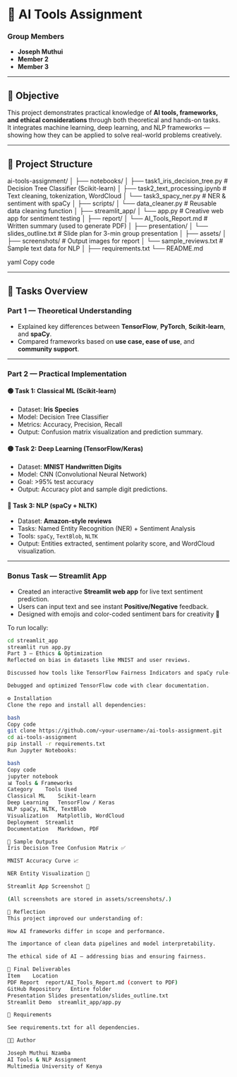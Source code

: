 # 🧠 AI Tools Assignment

### Group Members
- **Joseph Muthui**
- **Member 2**
- **Member 3**

---

## 🎯 Objective
This project demonstrates practical knowledge of **AI tools, frameworks, and ethical considerations** through both theoretical and hands-on tasks.  
It integrates machine learning, deep learning, and NLP frameworks — showing how they can be applied to solve real-world problems creatively.

---

## 📁 Project Structure

ai-tools-assignment/
│
├── notebooks/
│ ├── task1_iris_decision_tree.py # Decision Tree Classifier (Scikit-learn)
│ ├── task2_text_processing.ipynb # Text cleaning, tokenization, WordCloud
│ └── task3_spacy_ner.py # NER & sentiment with spaCy
│
├── scripts/
│ └── data_cleaner.py # Reusable data cleaning function
│
├── streamlit_app/
│ └── app.py # Creative web app for sentiment testing
│
├── report/
│ └── AI_Tools_Report.md # Written summary (used to generate PDF)
│
├── presentation/
│ └── slides_outline.txt # Slide plan for 3-min group presentation
│
├── assets/
│ ├── screenshots/ # Output images for report
│ └── sample_reviews.txt # Sample text data for NLP
│
├── requirements.txt
└── README.md

yaml
Copy code

---

## 🧩 Tasks Overview

### **Part 1 — Theoretical Understanding**
- Explained key differences between **TensorFlow**, **PyTorch**, **Scikit-learn**, and **spaCy**.
- Compared frameworks based on **use case, ease of use**, and **community support**.

---

### **Part 2 — Practical Implementation**

#### 🟢 Task 1: Classical ML (Scikit-learn)
- Dataset: **Iris Species**
- Model: Decision Tree Classifier
- Metrics: Accuracy, Precision, Recall  
- Output: Confusion matrix visualization and prediction summary.

#### 🟡 Task 2: Deep Learning (TensorFlow/Keras)
- Dataset: **MNIST Handwritten Digits**
- Model: CNN (Convolutional Neural Network)
- Goal: >95% test accuracy  
- Output: Accuracy plot and sample digit predictions.

#### 🔵 Task 3: NLP (spaCy + NLTK)
- Dataset: **Amazon-style reviews**
- Tasks: Named Entity Recognition (NER) + Sentiment Analysis
- Tools: `spaCy`, `TextBlob`, `NLTK`
- Output: Entities extracted, sentiment polarity score, and WordCloud visualization.

---

### **Bonus Task — Streamlit App**
- Created an interactive **Streamlit web app** for live text sentiment prediction.
- Users can input text and see instant **Positive/Negative** feedback.
- Designed with emojis and color-coded sentiment bars for creativity 🎨

To run locally:
```bash
cd streamlit_app
streamlit run app.py
Part 3 — Ethics & Optimization
Reflected on bias in datasets like MNIST and user reviews.

Discussed how tools like TensorFlow Fairness Indicators and spaCy rule-based filters can reduce discrimination.

Debugged and optimized TensorFlow code with clear documentation.

⚙️ Installation
Clone the repo and install all dependencies:

bash
Copy code
git clone https://github.com/<your-username>/ai-tools-assignment.git
cd ai-tools-assignment
pip install -r requirements.txt
Run Jupyter Notebooks:

bash
Copy code
jupyter notebook
📊 Tools & Frameworks
Category	Tools Used
Classical ML	Scikit-learn
Deep Learning	TensorFlow / Keras
NLP	spaCy, NLTK, TextBlob
Visualization	Matplotlib, WordCloud
Deployment	Streamlit
Documentation	Markdown, PDF

📸 Sample Outputs
Iris Decision Tree Confusion Matrix ✅

MNIST Accuracy Curve 📈

NER Entity Visualization 🧾

Streamlit App Screenshot 💬

(All screenshots are stored in assets/screenshots/.)

🧭 Reflection
This project improved our understanding of:

How AI frameworks differ in scope and performance.

The importance of clean data pipelines and model interpretability.

The ethical side of AI — addressing bias and ensuring fairness.

🏁 Final Deliverables
Item	Location
PDF Report	report/AI_Tools_Report.md (convert to PDF)
GitHub Repository	Entire folder
Presentation Slides	presentation/slides_outline.txt
Streamlit Demo	streamlit_app/app.py

🧰 Requirements

See requirements.txt for all dependencies.

👨‍💻 Author

Joseph Muthui Nzamba
AI Tools & NLP Assignment
Multimedia University of Kenya

